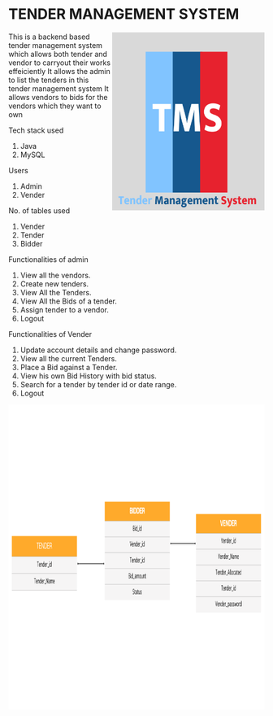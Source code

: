 # TENDER MANAGEMENT SYSTEM

<img align="right" alt="coding" left="50" width="300" Height="350" src="https://github.com/Soumit-Das/goofy-tray-3901/blob/master/turning.png">


This is a backend based tender management system which allows both tender and vendor to carryout their works effeiciently
It allows the admin to list the tenders in this tender management system
It allows vendors to bids for the vendors which they want to own



Tech stack used

1. Java
2. MySQL

Users 

1. Admin
2. Vender


No. of tables used

1. Vender
2. Tender
3. Bidder


Functionalities of admin

1. View all the vendors.
2. Create new tenders.
3. View All the Tenders.
4. View All the Bids of a tender.
5. Assign tender to a vendor.
6. Logout


Functionalities of Vender

1. Update account details and change password.
2. View all the current Tenders.
3. Place a Bid against a Tender.
4. View his own Bid History with bid status.
5. Search for a tender by tender id or date range.
6. Logout


<img align="right" alt="coding" width="1100" Height="600" src="https://github.com/Soumit-Das/goofy-tray-3901/blob/master/Action%20Item.png">
